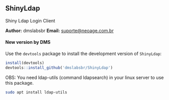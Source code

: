 ## ShinyLdap
Shiny Ldap Login Client

**Author:** dmslabsbr
**Email:** suporte@neoage.com.br

#### New version by DMS
Use the `devtools` package to install the development version of `ShinyLdap`:

```r
install(devtools)
devtools::install_github('dmslabsbr/ShinyLdap')
```


OBS: You need ldap-utils (command ldapsearch) in your linux server to use this package.

```bash
sudo apt install ldap-utils
```
